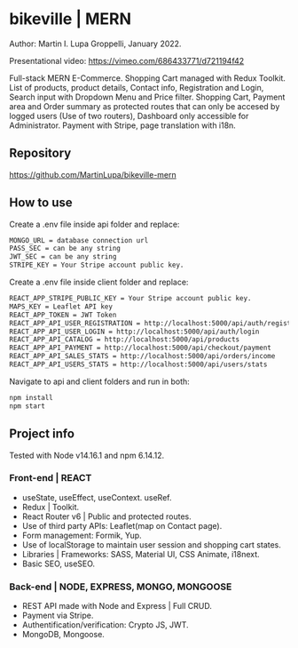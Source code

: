 # bikeville | MERN

Author: Martin I. Lupa Groppelli, January 2022.

Presentational video: https://vimeo.com/686433771/d721194f42

Full-stack MERN E-Commerce. Shopping Cart managed with Redux Toolkit. List of products, product details, Contact info, Registration and Login, Search input with Dropdown Menu and Price filter. Shopping Cart, Payment area and Order summary as protected routes that can only be accesed by logged users (Use of two routers), Dashboard only accessible for Administrator. Payment with Stripe, page translation with i18n.

## Repository

https://github.com/MartinLupa/bikeville-mern

## How to use

Create a .env file inside api folder and replace:

```bash
MONGO_URL = database connection url
PASS_SEC = can be any string
JWT_SEC = can be any string
STRIPE_KEY = Your Stripe account public key.
```

Create a .env file inside client folder and replace:

```bash
REACT_APP_STRIPE_PUBLIC_KEY = Your Stripe account public key.
MAPS_KEY = Leaflet API key
REACT_APP_TOKEN = JWT Token
REACT_APP_API_USER_REGISTRATION = http://localhost:5000/api/auth/registration
REACT_APP_API_USER_LOGIN = http://localhost:5000/api/auth/login
REACT_APP_API_CATALOG = http://localhost:5000/api/products
REACT_APP_API_PAYMENT = http://localhost:5000/api/checkout/payment
REACT_APP_API_SALES_STATS = http://localhost:5000/api/orders/income
REACT_APP_API_USERS_STATS = http://localhost:5000/api/users/stats
```

Navigate to api and client folders and run in both:

```bash
npm install
npm start
```

## Project info

Tested with Node v14.16.1 and npm 6.14.12.

### Front-end | REACT

- useState, useEffect, useContext. useRef.
- Redux | Toolkit.
- React Router v6 | Public and protected routes.
- Use of third party APIs: Leaflet(map on Contact page).
- Form management: Formik, Yup.
- Use of localStorage to maintain user session and shopping cart states.
- Libraries | Frameworks: SASS, Material UI, CSS Animate, i18next.
- Basic SEO, useSEO.

### Back-end | NODE, EXPRESS, MONGO, MONGOOSE

- REST API made with Node and Express | Full CRUD.
- Payment via Stripe.
- Authentification/verification: Crypto JS, JWT.
- MongoDB, Mongoose.
